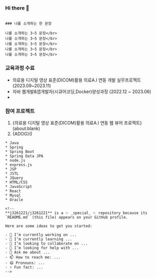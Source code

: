 ### Hi there 👋

~~~

### 나를 소개하는 한 문장

나를 소개하는 3~5 문장</br>
나를 소개하는 3~5 문장</br>
나를 소개하는 3~5 문장</br>
나를 소개하는 3~5 문장</br>
나를 소개하는 3~5 문장</br>

~~~

### 교육과정 수료
* 의료용 디지털 영상 표준(DICOM)활용 의료A.I 연동 개발 실무프로젝트 (2023.09~2023.11)
* 자바 웹개발&앱개발자(시큐어코딩,Docker)양성과정 (2022.12 ~ 2023.06)
* 

### 참여 프로젝트
1. {의료용 디지털 영상 표준(DICOM)활용 의료A.I 연동 웹 뷰어 프로젝트}(about:blank)
2. {ADOG}()

~~~
* Java
* Spring
* Spring Boot
* Spring Data JPA
* node.js
* express.js
* JSP
* JSTL
* JQuery
* HTML/CSS
* JavaScript
* React
* Mysql
* Oracle

<!--
**j3261221/j3261221** is a ✨ _special_ ✨ repository because its `README.md` (this file) appears on your GitHub profile.

Here are some ideas to get you started:

- 🔭 I’m currently working on ...
- 🌱 I’m currently learning ...
- 👯 I’m looking to collaborate on ...
- 🤔 I’m looking for help with ...
- 💬 Ask me about ...
- 📫 How to reach me: ...
- 😄 Pronouns: ...
- ⚡ Fun fact: ...
-->
